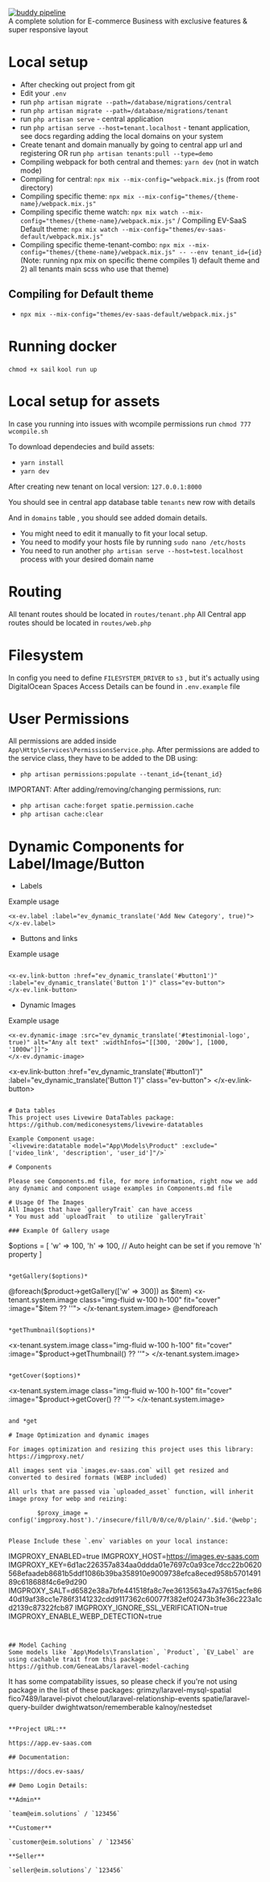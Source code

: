 [![buddy pipeline](https://app.buddy.works/b2bwood/b2bwood/pipelines/pipeline/323136/badge.svg?token=35b16afac4ba4dae4724876e550894984b5e2ac6eb9da98b094b339061ed9ad1 "buddy pipeline")](https://app.buddy.works/b2bwood/b2bwood/pipelines/pipeline/323136) \
A complete solution for E-commerce Business with exclusive features & super responsive layout

# Local setup

-   After checking out project from git
-   Edit your `.env`
-   run `php artisan migrate --path=/database/migrations/central`
-   run `php artisan migrate --path=/database/migrations/tenant`
-   run `php artisan serve` - central application
-   run `php artisan serve --host=tenant.localhost` - tenant application, see docs regarding adding the local domains on your system
-   Create tenant and domain manually by going to central app url and registering OR run `php artisan tenants:pull --type=demo`
-   Compiling webpack for both central and themes: `yarn dev` (not in watch mode)
-   Compiling for central: `npx mix --mix-config="webpack.mix.js` (from root directory)
-   Compiling specific theme: `npx mix --mix-config="themes/{theme-name}/webpack.mix.js"`
-   Compiling specific theme watch: `npx mix watch --mix-config="themes/{theme-name}/webpack.mix.js"` / Compiling EV-SaaS Default theme: `npx mix watch --mix-config="themes/ev-saas-default/webpack.mix.js"`
-   Compiling specific theme-tenant-combo: `npx mix --mix-config="themes/{theme-name}/webpack.mix.js" -- --env tenant_id={id}` (Note: running npx mix on specific theme compiles 1) default theme and 2) all tenants main scss who use that theme)

## Compiling for Default theme

- `npx mix --mix-config="themes/ev-saas-default/webpack.mix.js"`

# Running docker

`chmod +x sail`
`kool run up`

# Local setup for assets
In case you running into issues with wcompile permissions run
`chmod 777 wcompile.sh`

To download dependecies and build assets:

-   `yarn install`
-   `yarn dev`

After creating new tenant on local version: `127.0.0.1:8000`

You should see in central app database table `tenants` new row with details

And in `domains` table , you should see added domain details.

-   You might need to edit it manually to fit your local setup.
-   You need to modify your hosts file by running `sudo nano /etc/hosts`
-   You need to run another `php artisan serve --host=test.localhost` process with your desired domain name

# Routing
All tenant routes should be located in `routes/tenant.php`
All Central app routes should be located in `routes/web.php`

# Filesystem
In config you need to define `FILESYSTEM_DRIVER` to `s3` , but it's actually using DigitalOcean Spaces
Access Details can be found in `.env.example` file

# User Permissions
All permissions are added inside `App\Http\Services\PermissionsService.php`.
After permissions are added to the service class, they have to be added to the DB using:
- `php artisan permissions:populate --tenant_id={tenant_id}`

IMPORTANT: After adding/removing/changing permissions, run: 
- `php artisan cache:forget spatie.permission.cache`
- `php artisan cache:clear`

# Dynamic Components for Label/Image/Button

-   Labels

Example usage

```
<x-ev.label :label="ev_dynamic_translate('Add New Category', true)">
</x-ev.label>
```

-   Buttons and links

Example usage

```

<x-ev.link-button :href="ev_dynamic_translate('#button1')"
:label="ev_dynamic_translate('Button 1')" class="ev-button">
</x-ev.link-button>

```

* Dynamic Images

Example usage


```
<x-ev.dynamic-image :src="ev_dynamic_translate('#testimonial-logo', true)" alt="Any alt text" :widthInfos="[[300, '200w'], [1000, '1000w']]">
</x-ev.dynamic-image>

```

<x-ev.link-button :href="ev_dynamic_translate('#button1')"
:label="ev_dynamic_translate('Button 1')" class="ev-button">
</x-ev.link-button>

```

# Data tables
This project uses Livewire DataTables package: https://github.com/mediconesystems/livewire-datatables

Example Component usage:
`<livewire:datatable model="App\Models\Product" :exclude="['video_link', 'description', 'user_id']"/>`

# Components

Please see Components.md file, for more information, right now we add any dynamic and component usage examples in Components.md file

# Usage Of The Images
All Images that have `galleryTrait` can have access 
* You must add `uploadTrait ` to utilize `galleryTrait`

### Example Of Gallery usage 

```
$options = [
    'w' => 100,
    'h' => 100, // Auto height can be set if you remove 'h' property
]
```

*getGallery($options)* 

```
@foreach($product->getGallery(['w' => 300]) as $item)
    <x-tenant.system.image class="img-fluid w-100 h-100" fit="cover" :image="$item ?? ''">
    </x-tenant.system.image>
@endforeach
```

*getThumbnail($options)*

```
  <x-tenant.system.image class="img-fluid w-100 h-100" fit="cover" :image="$product->getThumbnail() ?? ''">
  </x-tenant.system.image>
```

*getCover($options)*
```
<x-tenant.system.image class="img-fluid w-100 h-100" fit="cover" :image="$product->getCover() ?? ''">
</x-tenant.system.image>
```

and *get

# Image Optimization and dynamic images

For images optimization and resizing this project uses this library:
https://imgproxy.net/

All images sent via `images.ev-saas.com` will get resized and converted to desired formats (WEBP included)

All urls that are passed via `uploaded_asset` function, will inherit image proxy for webp and reizing:

```

            $proxy_image = config('imgproxy.host').'/insecure/fill/0/0/ce/0/plain/'.$id.'@webp';

```

Please Include these `.env` variables on your local instance:

```

IMGPROXY_ENABLED=true
IMGPROXY_HOST=https://images.ev-saas.com
IMGPROXY_KEY=6d1ac226357a834aa0ddda01e7697c0a93ce7dcc22b0620568efaadeb8681b5ddf1086b39ba358910e9009738efca8eced958b570149189c618688f4c6e9d290
IMGPROXY_SALT=d6582e38a7bfe441518fa8c7ee3613563a47a37615acfe8640d19af38cc1e786f3141232cdd9117362c60077f382ef02473b3fe36c223a1cd2139c87322fcb87
IMGPROXY_IGNORE_SSL_VERIFICATION=true
IMGPROXY_ENABLE_WEBP_DETECTION=true

```


## Model Caching
Some models like `App\Models\Translation`, `Product`, `EV_Label` are using cachable trait from this package:
https://github.com/GeneaLabs/laravel-model-caching

```
It has some compatability issues, so please check if you're not using package in the list of these packages:
grimzy/laravel-mysql-spatial
fico7489/laravel-pivot
chelout/laravel-relationship-events
spatie/laravel-query-builder
dwightwatson/rememberable
kalnoy/nestedset
```

**Project URL:**

https://app.ev-saas.com

## Documentation:

https://docs.ev-saas/

## Demo Login Details:

**Admin**

`team@eim.solutions` / `123456`

**Customer**

`customer@eim.solutions` / `123456`

**Seller**

`seller@eim.solutions`/ `123456`
```
